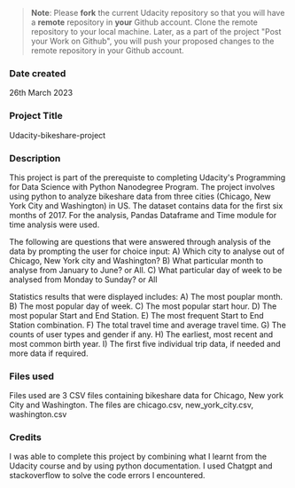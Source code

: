 >**Note**: Please **fork** the current Udacity repository so that you will have a **remote** repository in **your** Github account. Clone the remote repository to your local machine. Later, as a part of the project "Post your Work on Github", you will push your proposed changes to the remote repository in your Github account.

### Date created
26th March 2023

### Project Title
Udacity-bikeshare-project

### Description
This project is part of the prerequiste to completing Udacity's Programming for Data Science with Python Nanodegree Program. The project involves using python to analyze bikeshare data from three cities (Chicago, New York City and Washington) in US. The dataset contains data for the first six months of 2017. For the analysis, Pandas Dataframe and Time module for time analysis were used.

The following are questions that were answered through analysis of the data by prompting the user for choice input: A) Which city to analyse out of Chicago, New York city and Washington? B) What particular month to analyse from January to June? or All. C) What particular day of week to be analysed from Monday to Sunday? or All

Statistics results that were displayed includes: A) The most pouplar month. B) The most popular day of week. C) The most popular start hour. D) The most popular Start and End Station. E) The most frequent Start to End Station combination. F) The total travel time and average travel time. G) The counts of user types and gender if any. H) The earliest, most recent and most common birth year. I) The first five individual trip data, if needed and more data if required.

### Files used
Files used are 3 CSV files containing bikeshare data for Chicago, New york City and Washington. The files are chicago.csv, new_york_city.csv, washington.csv

### Credits
I was able to complete this project by combining what I learnt from the Udacity course and by using python documentation. I used Chatgpt and stackoverflow to solve the code errors I encountered.

